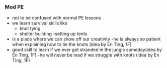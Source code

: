 ### Mod PE

- not to be confused with normal PE lessons
- we learn survival skills like
  - knot tying
  - shelter building
  -setting up tents
- is a place where we can show off our creativity
-he is always so patient when explaining how to tie the knots (idea by En Ting, 1F)
- good skill to learn if we ever got stranded in the jungle someday(idea by En Ting, 1F)
-he will never be mad if we struggle with knots (idea by En Ting, 1F)
